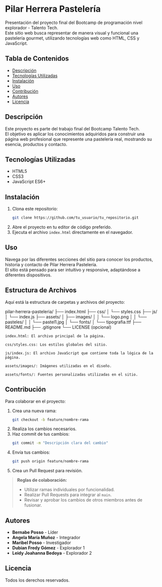 # Pilar Herrera Pastelería

Presentación del proyecto final del Bootcamp de programación nivel explorador - Talento Tech.  
Este sitio web busca representar de manera visual y funcional una pastelería gourmet, utilizando tecnologías web como HTML, CSS y JavaScript.

## Tabla de Contenidos

- [Descripción](#descripción)
- [Tecnologías Utilizadas](#tecnologías-utilizadas)
- [Instalación](#instalación)
- [Uso](#uso)
- [Contribución](#contribución)
- [Autores](#autores)
- [Licencia](#licencia)

## Descripción

Este proyecto es parte del trabajo final del Bootcamp Talento Tech.  
El objetivo es aplicar los conocimientos adquiridos para construir una página web profesional que represente una pastelería real, mostrando su esencia, productos y contacto.

## Tecnologías Utilizadas

- HTML5
- CSS3
- JavaScript ES6+

## Instalación

1. Clona este repositorio:
   ```bash
   git clone https://github.com/tu_usuario/tu_repositorio.git
   ```
2. Abre el proyecto en tu editor de código preferido.
3. Ejecuta el archivo `index.html` directamente en el navegador.

## Uso

Navega por las diferentes secciones del sitio para conocer los productos, historia y contacto de Pilar Herrera Pastelería.  
El sitio está pensado para ser intuitivo y responsive, adaptándose a diferentes dispositivos.

## Estructura de Archivos

Aquí está la estructura de carpetas y archivos del proyecto:

pilar-herrera-pasteleria/
├── index.html
├── css/
│   └── styles.css
├── js/
│   └── index.js
├── assets/
│   ├── images/
│   │   └── logo.png
│   │   └── pasteles/
│   │       └── pastel1.jpg
│   └── fonts/
│       └── tipografia.ttf
├── README.md
├── .gitignore
└── LICENSE (opcional)

    index.html: El archivo principal de la página.

    css/styles.css: Los estilos globales del sitio.

    js/index.js: El archivo JavaScript que contiene toda la lógica de la página.

    assets/images/: Imágenes utilizadas en el diseño.

    assets/fonts/: Fuentes personalizadas utilizadas en el sitio.


## Contribución

Para colaborar en el proyecto:

1. Crea una nueva rama:
   ```bash
   git checkout -b feature/nombre-rama
   ```
2. Realiza los cambios necesarios.
3. Haz commit de tus cambios:
   ```bash
   git commit -m "Descripción clara del cambio"
   ```
4. Envía tus cambios:
   ```bash
   git push origin feature/nombre-rama
   ```
5. Crea un Pull Request para revisión.

> **Reglas de colaboración:**  
> - Utilizar ramas individuales por funcionalidad.  
> - Realizar Pull Requests para integrar al `main`.  
> - Revisar y aprobar los cambios de otros miembros antes de fusionar.

## Autores

- **Bernabe Posso** - Líder
- **Angela María Muñoz** - Integrador
- **Maribel Posso** - Investigador
- **Dubian Fredy Gómez** - Explorador 1
- **Leidy Joahanna Bedoya** - Explorador 2

## Licencia

Todos los derechos reservados.

